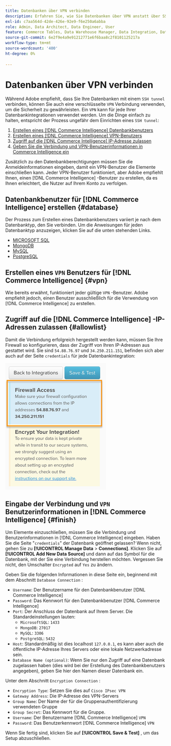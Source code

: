 ```yaml
---
title: Datenbanken über VPN verbinden
description: Erfahren Sie, wie Sie Datenbanken über VPN anstatt über SSH-Tunnel verbinden.
exl-id: c7aa564d-42de-426e-92e9-f6e250a6abba
role: Admin, Data Architect, Data Engineer, User
feature: Commerce Tables, Data Warehouse Manager, Data Integration, Data Import/Export
source-git-commit: 6e2f9e4a9e91212771e6f6baa8c2f8101125217a
workflow-type: tm+mt
source-wordcount: '400'
ht-degree: 0%

---
```


# Datenbanken über VPN verbinden

Während Adobe empfiehlt, dass Sie Ihre Datenbanken mit einem `SSH tunnel` verbinden, können Sie auch eine verschlüsselte `VPN` Verbindung verwenden, um die Sicherheit zu gewährleisten. Ein `VPN` kann für jede Ihrer Datenbankintegrationen verwendet werden. Um die Dinge einfach zu halten, entspricht der Prozess ungefähr dem Einrichten eines `SSH tunnel`:

1. [Erstellen eines [!DNL Commerce Intelligence] Datenbankbenutzers](#database)
1. [Erstellen eines  [!DNL Commerce Intelligence] VPN-Benutzers](#vpn)
1. [Zugriff auf die  [!DNL Commerce Intelligence] IP-Adresse zulassen](#allowlist)
1. [Geben Sie die Verbindung und VPN-Benutzerinformationen in Commerce Intelligence ein](#finish)

Zusätzlich zu den Datenbankberechtigungen müssen Sie die Anmeldeinformationen eingeben, damit ein VPN-Benutzer die Elemente einschließen kann. Jeder VPN-Benutzer funktioniert, aber Adobe empfiehlt Ihnen, einen [!DNL Commerce Intelligence] -Benutzer zu erstellen, da es Ihnen erleichtert, die Nutzer auf Ihrem Konto zu verfolgen.

## Datenbankbenutzer für [!DNL Commerce Intelligence] erstellen {#database}

Der Prozess zum Erstellen eines Datenbankbenutzers variiert je nach dem Datenbanktyp, den Sie verbinden. Um die Anweisungen für jeden Datenbanktyp anzuzeigen, klicken Sie auf die unten stehenden Links.

* [MICROSOFT SQL](../integrations/microsoft-sql-server.md)
* [MongoDB](../integrations/databases-via-a-vpn.md)
* [MySQL](../integrations/mysql-via-a-direct-connection.md)
* [PostgreSQL](../integrations/postgresql.md)

## Erstellen eines `VPN` Benutzers für [!DNL Commerce Intelligence] {#vpn}

Wie bereits erwähnt, funktioniert jeder gültige `VPN` -Benutzer. Adobe empfiehlt jedoch, einen Benutzer ausschließlich für die Verwendung von [!DNL Commerce Intelligence] zu erstellen.

## Zugriff auf die [!DNL Commerce Intelligence] -IP-Adressen zulassen {#allowlist}

Damit die Verbindung erfolgreich hergestellt werden kann, müssen Sie Ihre Firewall so konfigurieren, dass der Zugriff von Ihren IP-Adressen aus gestattet wird. Sie sind `54.88.76.97` und `34.250.211.151`, befinden sich aber auch auf der Seite `credentials` für jede Datenbankintegration:

![MBI_Allow_Access_IPs.png](../../../assets/MBI_allow_access_IPs.png)

## Eingabe der Verbindung und `VPN` Benutzerinformationen in [!DNL Commerce Intelligence] {#finish}

Um Elemente einzuschließen, müssen Sie die Verbindung und Benutzerinformationen in [!DNL Commerce Intelligence] eingeben. Haben Sie die Seite &quot;`credentials`&quot; der Datenbank geöffnet gelassen? Wenn nicht, gehen Sie zu **[!UICONTROL Manage Data** > **Connections]**. Klicken Sie auf **[!UICONTROL Add New Data Source]** und dann auf das Symbol für die Datenbank, mit der Sie eine Verbindung herstellen möchten. Vergessen Sie nicht, den Umschalter `Encrypted` auf `Yes` zu ändern.

Geben Sie die folgenden Informationen in diese Seite ein, beginnend mit dem Abschnitt `Database Connection` :

* `Username`: Der Benutzername für den Datenbankbenutzer [!DNL Commerce Intelligence]
* `Password`: Das Kennwort für den Datenbankbenutzer [!DNL Commerce Intelligence]
* `Port`: Der Anschluss der Datenbank auf Ihrem Server. Die Standardeinstellungen lauten:
   * `MicrosoftSQL`: `1433`
   * `MongoDB`: `27017`
   * `MySQL`: `3306`
   * `PostgreSQL`: `5432`
* `Host`: Standardmäßig ist dies localhost `127.0.0.1`, es kann aber auch die öffentliche IP-Adresse Ihres Servers oder eine lokale Netzwerkadresse sein.
* `Database Name (optional)`: Wenn Sie nur den Zugriff auf eine Datenbank zugelassen haben (dies wird bei der Erstellung des Datenbankbenutzers angegeben), geben Sie hier den Namen dieser Datenbank ein.

Unter dem Abschnitt `Encryption Connection` :

* `Encryption Type`: Setzen Sie dies auf `Cisco IPsec VPN`
* `Gateway Address`: Die IP-Adresse des VPN-Servers
* `Group Name`: Der Name der für die Gruppenauthentifizierung verwendeten Gruppe
* `Group Secret`: Das Kennwort für die Gruppe.
* `Username`: Der Benutzername [!DNL Commerce Intelligence] `VPN`
* `Password`: Das Benutzerkennwort [!DNL Commerce Intelligence] `VPN`

Wenn Sie fertig sind, klicken Sie auf **[!UICONTROL Save & Test]** , um das Setup abzuschließen.
